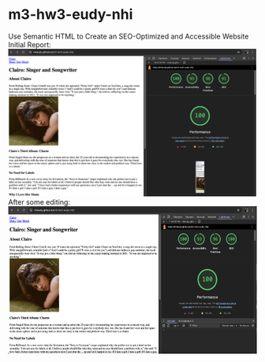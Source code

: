 # m3-hw3-eudy-nhi

Use Semantic HTML to Create an SEO-Optimized and Accessible Website<br>
Initial Report: <br>
<img src="Lighthouse Report.png" height="300" alt="Clairo's Album Cover for Charm"/><br>
After some editing: <br>
<img src="Lighthouse Report After.png" height="300" alt="Clairo's Album Cover for Charm"/>
